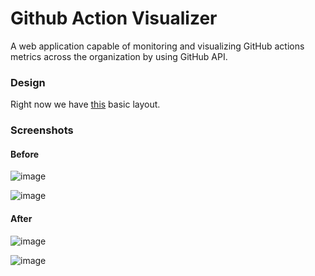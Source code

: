 # Github Action Visualizer
A web application capable of monitoring and visualizing GitHub actions metrics across the organization by using GitHub API.

### Design
Right now we have [this](https://www.figma.com/file/ch5mSLGIaHnagjdfsPxGrd/Github-Action-Visualizer?node-id=0%3A1) basic layout.

### Screenshots

#### Before

![image](https://user-images.githubusercontent.com/54466041/200758105-7bdc7864-687d-4388-8478-fe686fdc9b4e.png)

![image](https://user-images.githubusercontent.com/54466041/200775404-d536468a-1652-49ce-879b-2c888cc3c597.png)

#### After

![image](https://user-images.githubusercontent.com/54466041/216283875-80ff33a7-e803-4caa-ab3d-65f83aeb7ca1.png)

![image](https://user-images.githubusercontent.com/54466041/216284049-fdb4fb22-a05e-4cae-be61-8af6a4a1aaf0.png)

